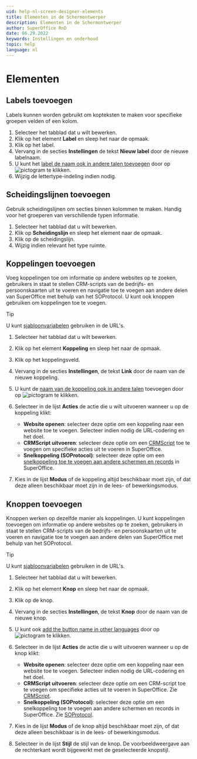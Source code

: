 ```yaml
---
uid: help-nl-screen-designer-elements
title: Elementen in de Schermontwerper
description: Elementen in de Schermontwerper
author: SuperOffice RnD
date: 06.29.2022
keywords: Instellingen en onderhoud
topic: help
language: nl
---
```


# Elementen

## Labels toevoegen

Labels kunnen worden gebruikt om kopteksten te maken voor specifieke groepen velden of een kolom.

1. Selecteer het tabblad dat u wilt bewerken.
2. Klik op het element **Label** en sleep het naar de opmaak.
3. Klik op het label.
4. Vervang in de secties **Instellingen** de tekst **Nieuw label** door de nieuwe labelnaam.
5. U kunt het [label de naam ook in andere talen toevoegen][2] door op ![pictogram][img1] te klikken.
6. Wijzig de lettertype-indeling indien nodig.

## Scheidingslijnen toevoegen

Gebruik scheidingslijnen om secties binnen kolommen te maken. Handig voor het groeperen van verschillende typen informatie.

1. Selecteer het tabblad dat u wilt bewerken.
2. Klik op **Scheidingslijn** en sleep het element naar de opmaak.
3. Klik op de scheidingslijn.
4. Wijzig indien relevant het type ruimte.

## Koppelingen toevoegen

Voeg koppelingen toe om informatie op andere websites op te zoeken, gebruikers in staat te stellen CRM-scripts van de bedrijfs- en persoonskaarten uit te voeren en navigatie toe te voegen aan andere delen van SuperOffice met behulp van het SOProtocol. U kunt ook knoppen gebruiken om koppelingen toe te voegen.

> [!TIP]
> U kunt [sjabloonvariabelen][3] gebruiken in de URL's.

1. Selecteer het tabblad dat u wilt bewerken.

2. Klik op het element **Koppeling** en sleep het naar de opmaak.

3. Klik op het koppelingsveld.

4. Vervang in de secties **Instellingen**, de tekst **Link** door de naam van de nieuwe koppeling.

5. U kunt de [naam van de koppeling ook in andere talen][2] toevoegen door op ![pictogram][img1] te klikken.

6. Selecteer in de lijst **Acties** de actie die u wilt uitvoeren wanneer u op de koppeling klikt:

    * **Website openen**: selecteer deze optie om een koppeling naar een website toe te voegen. Selecteer indien nodig de URL-codering en het doel.
    * **CRMScript uitvoeren**: selecteer deze optie om een [CRMScript][6] toe te voegen om specifieke acties uit te voeren in SuperOffice.
    * **Snelkoppeling (SOProtocol)**: selecteer deze optie om een [snelkoppeling toe te voegen aan andere schermen en records][1] in SuperOffice.

7. Kies in de lijst **Modus** of de koppeling altijd beschikbaar moet zijn, of dat deze alleen beschikbaar moet zijn in de lees- of bewerkingsmodus.

## Knoppen toevoegen

Knoppen werken op dezelfde manier als koppelingen. U kunt koppelingen toevoegen om informatie op andere websites op te zoeken, gebruikers in staat te stellen CRM-scripts van de bedrijfs- en persoonskaarten uit te voeren en navigatie toe te voegen aan andere delen van SuperOffice met behulp van het SOProtocol.

> [!TIP]
> U kunt [sjabloonvariabelen][3] gebruiken in de URL's.

1. Selecteer het tabblad dat u wilt bewerken.

2. Klik op het element **Knop** en sleep het naar de opmaak.

3. Klik op de knop.

4. Vervang in de secties **Instellingen**, de tekst **Knop** door de naam van de nieuwe knop.

5. U kunt ook [add the button name in other languages][2] door op ![pictogram][img1] te klikken.

6. Selecteer in de lijst **Acties** de actie die u wilt uitvoeren wanneer u op de knop klikt:

    * **Website openen**: selecteer deze optie om een koppeling naar een website toe te voegen. Selecteer indien nodig de URL-codering en het doel.
    * **CRMScript uitvoeren**: selecteer deze optie om een CRM-script toe te voegen om specifieke acties uit te voeren in SuperOffice. Zie [CRMScript][6].
    * **Snelkoppeling (SOProtocol)**: selecteer deze optie om een snelkoppeling toe te voegen aan andere schermen en records in SuperOffice. Zie [SOProtocol][1].

7. Kies in de lijst **Modus** of de knop altijd beschikbaar moet zijn, of dat deze alleen beschikbaar is in de lees- of bewerkingsmodus.

8. Selecteer in de lijst **Stijl** de stijl van de knop. De voorbeeldweergave aan de rechterkant wordt bijgewerkt met de geselecteerde knopstijl.

<!-- Referenced links -->
[1]: ../../../../en/ui/soprotocol/index.md
[2]: ../../../globalization-and-localization/learn/translate-fields.md
[3]: ../../../../en/document/templates/variables/index.md
[6]: ../../../automation/crmscript/learn/index.md

<!-- Referenced images -->
[img1]: ../../../../../common/icons/az.png

